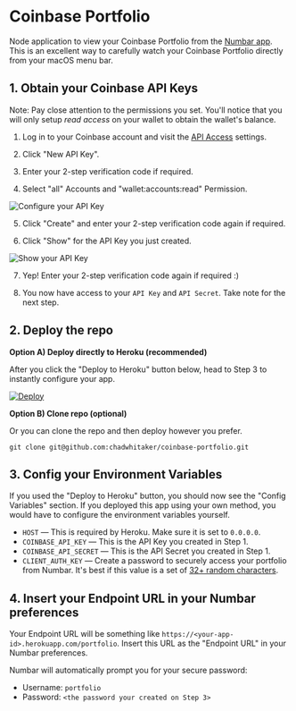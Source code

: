 # Coinbase Portfolio
Node application to view your Coinbase Portfolio from the [Numbar app](https://numbarapp.com). This is an excellent way to carefully watch your Coinbase Portfolio directly from your macOS menu bar.


## 1. Obtain your Coinbase API Keys

Note: Pay close attention to the permissions you set. You'll notice that you will only setup *read access* on your wallet to obtain the wallet's balance.

1. Log in to your Coinbase account and visit the [API Access](https://www.coinbase.com/settings/api) settings.

2. Click "New API Key".

3. Enter your 2-step verification code if required.

4. Select "all" Accounts and "wallet:accounts:read" Permission.

  ![Configure your API Key](http://i.imgur.com/a6xrRJl.png)

5. Click "Create" and enter your 2-step verification code again if required.

6. Click "Show" for the API Key you just created.

  ![Show your API Key](http://i.imgur.com/RRmwB9R.png)

7. Yep! Enter your 2-step verification code again if required :)

8. You now have access to your `API Key` and `API Secret`. Take note for the next step.


## 2. Deploy the repo

**Option A) Deploy directly to Heroku (recommended)**

After you click the "Deploy to Heroku" button below, head to Step 3 to instantly configure your app.

[![Deploy](https://www.herokucdn.com/deploy/button.svg)](https://heroku.com/deploy?template=https://github.com/chadwhitaker/coinbase-portfolio)  

**Option B) Clone repo (optional)**

Or you can clone the repo and then deploy however you prefer.
```
git clone git@github.com:chadwhitaker/coinbase-portfolio.git
```

## 3. Config your Environment Variables

If you used the "Deploy to Heroku" button, you should now see the "Config Variables" section. If you deployed this app using your own method, you would have to configure the environment variables yourself.

  - `HOST` — This is required by Heroku. Make sure it is set to `0.0.0.0`.
  - `COINBASE_API_KEY` — This is the API Key you created in Step 1.
  - `COINBASE_API_SECRET` — This is the API Secret you created in Step 1.
  - `CLIENT_AUTH_KEY` — Create a password to securely access your portfolio from Numbar. It's best if this value is a set of [32+ random characters](http://www.sethcardoza.com/tools/random-password-generator/).  

## 4. Insert your Endpoint URL in your Numbar preferences

Your Endpoint URL will be something like `https://<your-app-id>.herokuapp.com/portfolio`. Insert this URL as the "Endpoint URL" in your Numbar preferences.

Numbar will automatically prompt you for your secure password:
  - Username: `portfolio`
  - Password: `<the password your created on Step 3>`
